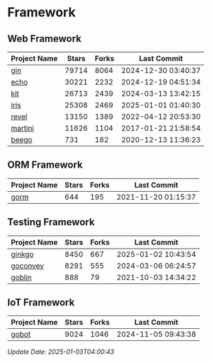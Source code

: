 # Framework

## Web Framework
| Project Name | Stars | Forks | Last Commit |
| ------------ | ----- | ----- | ----------- |
| [gin](https://github.com/gin-gonic/gin) | 79714 | 8064 | 2024-12-30 03:40:37 |
| [echo](https://github.com/labstack/echo) | 30221 | 2232 | 2024-12-19 04:51:34 |
| [kit](https://github.com/go-kit/kit) | 26713 | 2439 | 2024-03-13 13:42:15 |
| [iris](https://github.com/kataras/iris) | 25308 | 2469 | 2025-01-01 01:40:30 |
| [revel](https://github.com/revel/revel) | 13150 | 1389 | 2022-04-12 20:53:30 |
| [martini](https://github.com/go-martini/martini) | 11626 | 1104 | 2017-01-21 21:58:54 |
| [beego](https://github.com/astaxie/beego) | 731 | 182 | 2020-12-13 11:36:23 |

## ORM Framework
| Project Name | Stars | Forks | Last Commit |
| ------------ | ----- | ----- | ----------- |
| [gorm](https://github.com/jinzhu/gorm) | 644 | 195 | 2021-11-20 01:15:37 |

## Testing Framework
| Project Name | Stars | Forks | Last Commit |
| ------------ | ----- | ----- | ----------- |
| [ginkgo](https://github.com/onsi/ginkgo) | 8450 | 667 | 2025-01-02 10:43:54 |
| [goconvey](https://github.com/smartystreets/goconvey) | 8291 | 555 | 2024-03-06 06:24:57 |
| [goblin](https://github.com/franela/goblin) | 888 | 79 | 2021-10-03 14:34:22 |

## IoT Framework
| Project Name | Stars | Forks | Last Commit |
| ------------ | ----- | ----- | ----------- |
| [gobot](https://github.com/hybridgroup/gobot) | 9024 | 1046 | 2024-11-05 09:43:38 |

*Update Date: 2025-01-03T04:00:43*